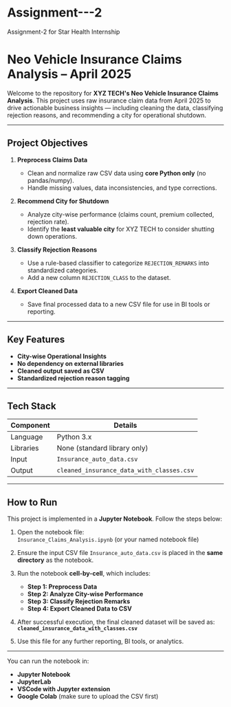 # Assignment---2
Assignment-2 for Star Health Internship

# Neo Vehicle Insurance Claims Analysis – April 2025

Welcome to the repository for **XYZ TECH's Neo Vehicle Insurance Claims Analysis**. This project uses raw insurance claim data from April 2025 to drive actionable business insights — including cleaning the data, classifying rejection reasons, and recommending a city for operational shutdown.

---

##  Project Objectives

1. **Preprocess Claims Data**  
   - Clean and normalize raw CSV data using **core Python only** (no pandas/numpy).  
   - Handle missing values, data inconsistencies, and type corrections.

2. **Recommend City for Shutdown**  
   - Analyze city-wise performance (claims count, premium collected, rejection rate).  
   - Identify the **least valuable city** for XYZ TECH to consider shutting down operations.

3. **Classify Rejection Reasons**  
   - Use a rule-based classifier to categorize `REJECTION_REMARKS` into standardized categories.  
   - Add a new column `REJECTION_CLASS` to the dataset.

4. **Export Cleaned Data**  
   - Save final processed data to a new CSV file for use in BI tools or reporting.

---

## Key Features

-  **City-wise Operational Insights**
-  **No dependency on external libraries**
-  **Cleaned output saved as CSV**
-  **Standardized rejection reason tagging**

---

##  Tech Stack

| Component   | Details                        |
|-------------|--------------------------------|
| Language    | Python 3.x                     |
| Libraries   | None (standard library only)   |
| Input       | `Insurance_auto_data.csv`      |
| Output      | `cleaned_insurance_data_with_classes.csv` |

---

## How to Run

This project is implemented in a **Jupyter Notebook**. Follow the steps below:

1. Open the notebook file:  
   `Insurance_Claims_Analysis.ipynb` (or your named notebook file)

2. Ensure the input CSV file `Insurance_auto_data.csv` is placed in the **same directory** as the notebook.

3. Run the notebook **cell-by-cell**, which includes:

   -  **Step 1: Preprocess Data**
   -  **Step 2: Analyze City-wise Performance**
   -  **Step 3: Classify Rejection Remarks**
   -  **Step 4: Export Cleaned Data to CSV**

4. After successful execution, the final cleaned dataset will be saved as:  
   **`cleaned_insurance_data_with_classes.csv`**

5. Use this file for any further reporting, BI tools, or analytics.

---

 You can run the notebook in:
- **Jupyter Notebook**
- **JupyterLab**
- **VSCode with Jupyter extension**
- **Google Colab** (make sure to upload the CSV first)
